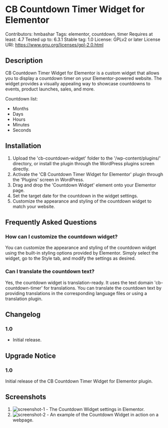 # CB Countdown Timer Widget for Elementor

Contributors: hmbashar
Tags: elementor, countdown, timer
Requires at least: 4.7
Tested up to: 6.3.1
Stable tag: 1.0
License: GPLv2 or later
License URI: https://www.gnu.org/licenses/gpl-2.0.html

## Description

CB Countdown Timer Widget for Elementor is a custom widget that allows you to display a countdown timer on your Elementor-powered website. The widget provides a visually appealing way to showcase countdowns to events, product launches, sales, and more.

Countdown list:

- Months
- Days
- Hours
- Minutes
- Seconds

## Installation

1. Upload the 'cb-countdown-widget' folder to the '/wp-content/plugins/' directory, or install the plugin through the WordPress plugins screen directly.
2. Activate the 'CB Countdown Timer Widget for Elementor' plugin through the 'Plugins' screen in WordPress.
3. Drag and drop the 'Countdown Widget' element onto your Elementor page.
4. Set the target date for the countdown in the widget settings.
5. Customize the appearance and styling of the countdown widget to match your website.

## Frequently Asked Questions

### How can I customize the countdown widget?

You can customize the appearance and styling of the countdown widget using the built-in styling options provided by Elementor. Simply select the widget, go to the Style tab, and modify the settings as desired.

### Can I translate the countdown text?

Yes, the countdown widget is translation-ready. It uses the text domain 'cb-countdown-timer' for translations. You can translate the countdown text by providing translations in the corresponding language files or using a translation plugin.

## Changelog

### 1.0

- Initial release.

## Upgrade Notice

### 1.0

Initial release of the CB Countdown Timer Widget for Elementor plugin.

## Screenshots

1. ![screenshot-1](screenshot-1.png) - The Countdown Widget settings in Elementor.
2. ![screenshot-2](screenshot-2.png) - An example of the Countdown Widget in action on a webpage.
